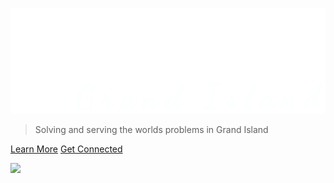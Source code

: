 <!-- _coverpage.md -->

![logo](_media/logo2.png ":size=400")

> Solving and serving the worlds problems in Grand Island

[Learn More](/about)
[Get Connected](/contact)

<!-- background image -->

![](_media/bg.png)
